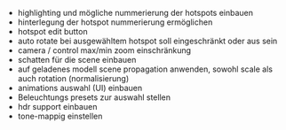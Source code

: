 - highlighting und mögliche nummerierung der hotspots einbauen
- hinterlegung der hotspot nummerierung ermöglichen
- hotspot edit button
- auto rotate bei ausgewähltem hotspot soll eingeschränkt oder aus sein
- camera / control max/min zoom einschränkung
- schatten für die scene einbauen
- auf geladenes modell scene propagation anwenden, sowohl scale als auch rotation (normalisierung)
- animations auswahl (UI) einbauen
- Beleuchtungs presets zur auswahl stellen 
- hdr support einbauen
- tone-mappig einstellen
<!-- - ausgewählter hotspot darf nicht nochmal ausgewählt werden -->
<!-- - UI mit betätigungs button sobald hotspot erstellt wird -->
<!-- - ease-in-out interpolation bei Kamera Übergang umsetzen -->
<!-- - 'back button' bei ausgewähltem hotspot zur verfügung stellen - camera in ausgangs position -->